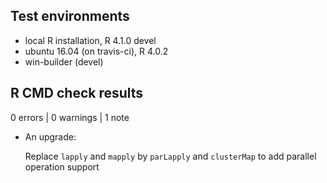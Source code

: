 ## Test environments
* local R installation, R 4.1.0 devel
* ubuntu 16.04 (on travis-ci), R 4.0.2
* win-builder (devel)

## R CMD check results

0 errors | 0 warnings | 1 note

* An upgrade:

  Replace `lapply` and `mapply` by `parLapply` and `clusterMap` to add parallel operation support
